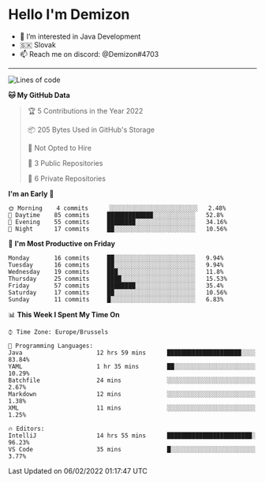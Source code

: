 # Hello I'm Demizon
- 👀 I’m interested in Java Development
- 🇸🇰 Slovak
- 📫 Reach me on discord: @Demizon#4703
<hr>

<!--START_SECTION:waka-->
![Lines of code](https://img.shields.io/badge/From%20Hello%20World%20I%27ve%20Written-11%20Thousand%20lines%20of%20code-blue)

**🐱 My GitHub Data** 

> 🏆 5 Contributions in the Year 2022
 > 
> 📦 205 Bytes Used in GitHub's Storage 
 > 
> 🚫 Not Opted to Hire
 > 
> 📜 3 Public Repositories 
 > 
> 🔑 6 Private Repositories  
 > 
**I'm an Early 🐤** 

```text
🌞 Morning    4 commits      ░░░░░░░░░░░░░░░░░░░░░░░░░   2.48% 
🌆 Daytime    85 commits     █████████████░░░░░░░░░░░░   52.8% 
🌃 Evening    55 commits     ████████░░░░░░░░░░░░░░░░░   34.16% 
🌙 Night      17 commits     ██░░░░░░░░░░░░░░░░░░░░░░░   10.56%

```
📅 **I'm Most Productive on Friday** 

```text
Monday       16 commits     ██░░░░░░░░░░░░░░░░░░░░░░░   9.94% 
Tuesday      16 commits     ██░░░░░░░░░░░░░░░░░░░░░░░   9.94% 
Wednesday    19 commits     ███░░░░░░░░░░░░░░░░░░░░░░   11.8% 
Thursday     25 commits     ████░░░░░░░░░░░░░░░░░░░░░   15.53% 
Friday       57 commits     ████████░░░░░░░░░░░░░░░░░   35.4% 
Saturday     17 commits     ██░░░░░░░░░░░░░░░░░░░░░░░   10.56% 
Sunday       11 commits     █░░░░░░░░░░░░░░░░░░░░░░░░   6.83%

```


📊 **This Week I Spent My Time On** 

```text
⌚︎ Time Zone: Europe/Brussels

💬 Programming Languages: 
Java                     12 hrs 59 mins      █████████████████████░░░░   83.84% 
YAML                     1 hr 35 mins        ██░░░░░░░░░░░░░░░░░░░░░░░   10.29% 
Batchfile                24 mins             ░░░░░░░░░░░░░░░░░░░░░░░░░   2.67% 
Markdown                 12 mins             ░░░░░░░░░░░░░░░░░░░░░░░░░   1.38% 
XML                      11 mins             ░░░░░░░░░░░░░░░░░░░░░░░░░   1.25%

🔥 Editors: 
IntelliJ                 14 hrs 55 mins      ████████████████████████░   96.23% 
VS Code                  35 mins             █░░░░░░░░░░░░░░░░░░░░░░░░   3.77%

```


 Last Updated on 06/02/2022 01:17:47 UTC
<!--END_SECTION:waka-->
